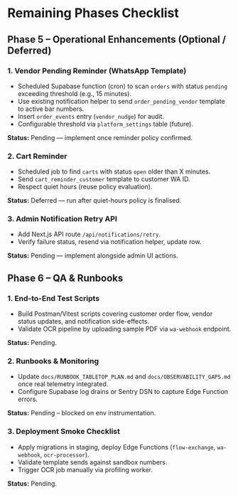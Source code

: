 # Remaining Phases Checklist

## Phase 5 – Operational Enhancements (Optional / Deferred)

### 1. Vendor Pending Reminder (WhatsApp Template)
- Scheduled Supabase function (cron) to scan `orders` with status `pending` exceeding threshold (e.g., 15 minutes).
- Use existing notification helper to send `order_pending_vendor` template to active bar numbers.
- Insert `order_events` entry (`vendor_nudge`) for audit.
- Configurable threshold via `platform_settings` table (future).

**Status:** Pending — implement once reminder policy confirmed.

### 2. Cart Reminder
- Scheduled job to find `carts` with status `open` older than X minutes.
- Send `cart_reminder_customer` template to customer WA ID.
- Respect quiet hours (reuse policy evaluation).

**Status:** Deferred — run after quiet-hours policy is finalised.

### 3. Admin Notification Retry API
- Add Next.js API route `/api/notifications/retry`.
- Verify failure status, resend via notification helper, update row.

**Status:** Pending — implement alongside admin UI actions.

## Phase 6 – QA & Runbooks

### 1. End-to-End Test Scripts
- Build Postman/Vitest scripts covering customer order flow, vendor status updates, and notification side-effects.
- Validate OCR pipeline by uploading sample PDF via `wa-webhook` endpoint.

**Status:** Pending.

### 2. Runbooks & Monitoring
- Update `docs/RUNBOOK_TABLETOP_PLAN.md` and `docs/OBSERVABILITY_GAPS.md` once real telemetry integrated.
- Configure Supabase log drains or Sentry DSN to capture Edge Function errors.

**Status:** Pending – blocked on env instrumentation.

### 3. Deployment Smoke Checklist
- Apply migrations in staging, deploy Edge Functions (`flow-exchange`, `wa-webhook`, `ocr-processor`).
- Validate template sends against sandbox numbers.
- Trigger OCR job manually via profiling worker.

**Status:** Pending.
